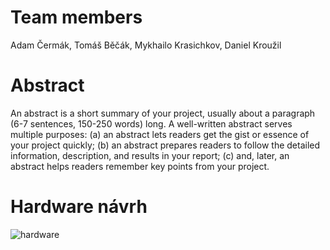 # Team members

Adam Čermák,
Tomáš Běčák,
Mykhailo Krasichkov,
Daniel Kroužil

# Abstract

An abstract is a short summary of your project, usually about a paragraph (6-7 sentences, 150-250 words) long. A well-written abstract serves multiple purposes: (a) an abstract lets readers get the gist or essence of your project quickly; (b) an abstract prepares readers to follow the detailed information, description, and results in your report; (c) and, later, an abstract helps readers remember key points from your project.

# Hardware návrh

![hardware](https://github.com/user-attachments/assets/9329ce82-92b5-4aab-9ac6-ef83b5c2c08e)

